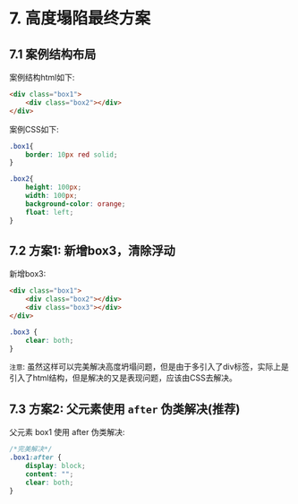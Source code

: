 # 7. 高度塌陷最终方案


## 7.1 案例结构布局
案例结构html如下:

```html
<div class="box1">
    <div class="box2"></div>
</div>
```

案例CSS如下:
```css
.box1{
    border: 10px red solid;
}

.box2{
    height: 100px;
    width: 100px;
    background-color: orange;
    float: left;
}
```


## 7.2 方案1: 新增box3，清除浮动

新增box3:

```html
<div class="box1">
    <div class="box2"></div>
    <div class="box3"></div>
</div>
```


```css
.box3 {
    clear: both;
}
```

`注意`: 虽然这样可以完美解决高度坍塌问题，但是由于多引入了div标签，实际上是引入了html结构，但是解决的又是表现问题，应该由CSS去解决。


## 7.3 方案2: 父元素使用 `after` 伪类解决(推荐)

父元素 box1 使用 after 伪类解决:
```css
/*完美解决*/
.box1:after {
    display: block;
    content: "";
    clear: both;
}
```
